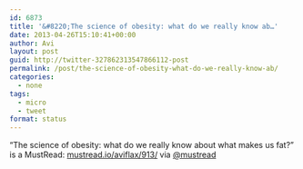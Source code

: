 ```yaml
---
id: 6873
title: '&#8220;The science of obesity: what do we really know ab…'
date: 2013-04-26T15:10:41+00:00
author: Avi
layout: post
guid: http://twitter-327862313547866112-post
permalink: /post/the-science-of-obesity-what-do-we-really-know-ab/
categories:
  - none
tags:
  - micro
  - tweet
format: status
---
```

&#8220;The science of obesity: what do we really know about what makes us fat?&#8221; is a MustRead: [mustread.io/aviflax/913/](http://mustread.io/aviflax/913/) via [@mustread](http://twitter.com/mustread)
